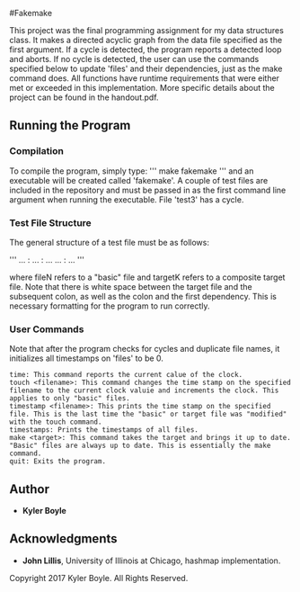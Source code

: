 #Fakemake

This project was the final programming assignment for my data structures class. It makes a directed acyclic graph from the data file specified as the first argument. If a cycle is detected, the program reports a detected loop and aborts. If no cycle is detected, the user can use the commands specified below to update 'files' and their dependencies, just as the make command does. All functions have runtime requirements that were either met or exceeded in this implementation. More specific details about the project can be found in the handout.pdf.

## Running the Program

### Compilation

To compile the program, simply type:
'''
make fakemake
'''
and an executable will be created called 'fakemake'. A couple of test files are included in the repository and must be passed in as the first command line argument when running the executable. File 'test3' has a cycle.

### Test File Structure

The general structure of a test file must be as follows:

'''
<file1>
<file2>
...
<fileN>
<target1> : <dep1> <dep2> ...
<target2> : <dep1> <dep2> ...
...
<targetK> : <dep1> <dep2> ...
'''

where fileN refers to a "basic" file and targetK refers to a composite target file. Note that there is white space between the target file and the subsequent colon, as well as the colon and the first dependency. This is necessary formatting for the program to run correctly.

### User Commands

Note that after the program checks for cycles and duplicate file names, it initializes all timestamps on 'files' to be 0.

    time: This command reports the current calue of the clock.
    touch <filename>: This command changes the time stamp on the specified filename to the current clock valuie and increments the clock. This applies to only "basic" files.
    timestamp <filename>: This prints the time stamp on the specified file. This is the last time the "basic" or target file was "modified" with the touch command.
    timestamps: Prints the timestamps of all files.
    make <target>: This command takes the target and brings it up to date. "Basic" files are always up to date. This is essentially the make command.
    quit: Exits the program.

## Author

* **Kyler Boyle**

## Acknowledgments

* **John Lillis**, University of Illinois at Chicago, hashmap implementation.


Copyright 2017 Kyler Boyle. All Rights Reserved.
